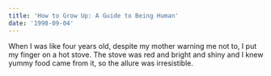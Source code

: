 ```yaml
---
title: 'How to Grow Up: A Guide to Being Human'
date: '1998-09-04'
---
```

When I was like four years old, despite my mother warning me not to, I put my finger on a hot stove. The stove was red and bright and shiny and I knew yummy food came from it, so the allure was irresistible.
